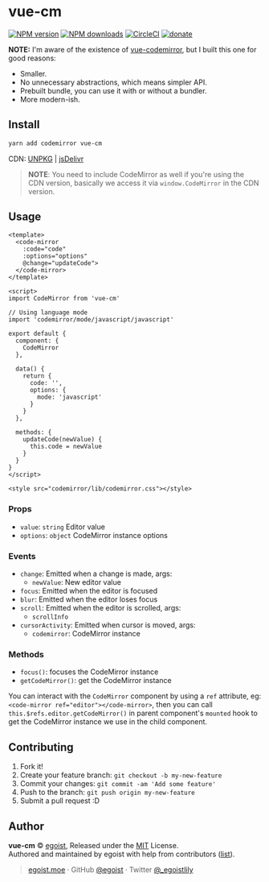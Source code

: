 # vue-cm

[![NPM version](https://img.shields.io/npm/v/vue-cm.svg?style=flat)](https://npmjs.com/package/vue-cm) [![NPM downloads](https://img.shields.io/npm/dm/vue-cm.svg?style=flat)](https://npmjs.com/package/vue-cm) [![CircleCI](https://circleci.com/gh/egoist/vue-cm/tree/master.svg?style=shield)](https://circleci.com/gh/egoist/vue-cm/tree/master)  [![donate](https://img.shields.io/badge/$-donate-ff69b4.svg?maxAge=2592000&style=flat)](https://github.com/egoist/donate)

**NOTE:** I'm aware of the existence of [vue-codemirror](https://github.com/surmon-china/vue-codemirror), but I built this one for good reasons:

- Smaller.
- No unnecessary abstractions, which means simpler API.
- Prebuilt bundle, you can use it with or without a bundler.
- More modern-ish.

## Install

```bash
yarn add codemirror vue-cm
```

CDN: [UNPKG](https://unpkg.com/vue-cm/dist/) | [jsDelivr](https://cdn.jsdelivr.net/npm/vue-cm/dist/)

> **NOTE**: You need to include CodeMirror as well if you're using the CDN version, basically we access it via `window.CodeMirror` in the CDN version.

## Usage

```vue
<template>
  <code-mirror 
    :code="code"
    :options="options"
    @change="updateCode">
  </code-mirror>
</template>

<script>
import CodeMirror from 'vue-cm'

// Using language mode
import 'codemirror/mode/javascript/javascript'

export default {
  component: {
    CodeMirror
  },

  data() {
    return { 
      code: '',
      options: {
        mode: 'javascript'
      }
    }
  },

  methods: {
    updateCode(newValue) {
      this.code = newValue
    }
  }
}
</script>

<style src="codemirror/lib/codemirror.css"></style>
```

### Props

- `value`: `string` Editor value
- `options`: `object` CodeMirror instance options

### Events

- `change`: Emitted when a change is made, args:
  - `newValue`: New editor value
- `focus`: Emitted when the editor is focused
- `blur`: Emitted when the editor loses focus
- `scroll`: Emitted when the editor is scrolled, args:
  - `scrollInfo`
- `cursorActivity`: Emitted when cursor is moved, args:
  - `codemirror`: CodeMirror instance

### Methods

- `focus()`: focuses the CodeMirror instance
- `getCodeMirror()`: get the CodeMirror instance

You can interact with the `CodeMirror` component by using a `ref` attribute, eg: `<code-mirror ref="editor"></code-mirror>`, then you can call `this.$refs.editor.getCodeMirror()` in parent component's `mounted` hook to get the CodeMirror instance we use in the child component.

## Contributing

1. Fork it!
2. Create your feature branch: `git checkout -b my-new-feature`
3. Commit your changes: `git commit -am 'Add some feature'`
4. Push to the branch: `git push origin my-new-feature`
5. Submit a pull request :D


## Author

**vue-cm** © [egoist](https://github.com/egoist), Released under the [MIT](./LICENSE) License.<br>
Authored and maintained by egoist with help from contributors ([list](https://github.com/egoist/vue-cm/contributors)).

> [egoist.moe](https://egoist.moe) · GitHub [@egoist](https://github.com/egoist) · Twitter [@_egoistlily](https://twitter.com/_egoistlily)
